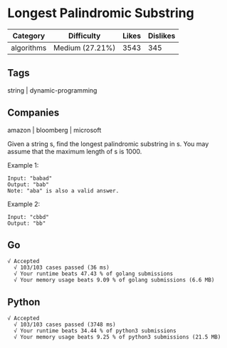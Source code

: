 # Longest Palindromic Substring
|Category|	Difficulty|	Likes	|Dislikes|
-|-|-|-
|algorithms|	Medium (27.21%)|	3543|	345|

## Tags
string | dynamic-programming

## Companies
amazon | bloomberg | microsoft

Given a string s, find the longest palindromic substring in s. You may assume that the maximum length of s is 1000.

Example 1:
```
Input: "babad"
Output: "bab"
Note: "aba" is also a valid answer.
```
Example 2:
```
Input: "cbbd"
Output: "bb"
```

## Go
```
√ Accepted
  √ 103/103 cases passed (36 ms)
  √ Your runtime beats 47.43 % of golang submissions
  √ Your memory usage beats 9.09 % of golang submissions (6.6 MB)
```

## Python
```
√ Accepted
  √ 103/103 cases passed (3748 ms)
  √ Your runtime beats 34.44 % of python3 submissions
  √ Your memory usage beats 9.25 % of python3 submissions (21.5 MB)
```